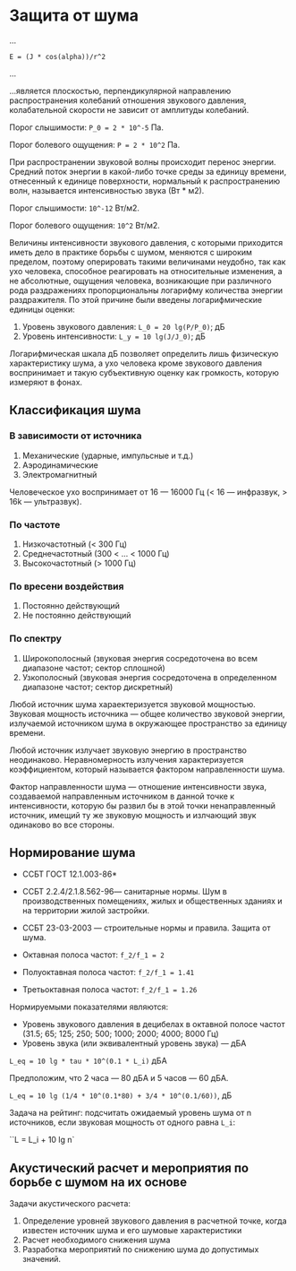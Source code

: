 # Защита от шума

...

`E = (J * cos(alpha))/r^2`

...

...является плоскостью, перпендикулярной направлению распространения колебаний отношения звукового давления, колабательной скорости не зависит от амплитуды колебаний.

Порог слышимости: `P_0 = 2 * 10^-5` Па.

Порог болевого ощущения: `P = 2 * 10^2` Па.

При распространении звуковой волны происходит перенос энергии. Средний поток энергии в какой-либо точке среды за единицу времени, отнесенный к единице поверхности, нормальный к распространению волн, называется интенсивностью звука (Вт * м2).

Порог слышимости: `10^-12` Вт/м2.

Порог болевого ощущения: `10^2` Вт/м2.

Величины интенсивности звукового давления, с которыми приходится иметь дело в практике борьбы с шумом, меняются с широким пределом, поэтому оперировать такими величинами неудобно, так как ухо человека, способное реагировать на относительные изменения, а не абсолютные, ощущения человека, возникающие при различного рода раздражениях пропорциональны логарифму количества энергии раздражителя. По этой причине были введены логарифмические единицы оценки:

1. Уровень звукового давления: `L_0 = 20 lg(P/P_0)`; дБ
2. Уровень интенсивности: `L_y = 10 lg(J/J_0)`; дБ

Логарифмическая шкала дБ позволяет определить лишь физическую характеристику шума, а ухо человека кроме звукового давления воспринимает и такую субъективную оценку как громкость, которую измеряют в фонах.


## Классификация шума

### В зависимости от источника
1. Механические (ударные, импульсные и т.д.)
2. Аэродинамические
3. Электромагнитный

Человеческое ухо воспринимает от 16 — 16000 Гц (< 16 — инфразвук, > 16k — ультразвук).

### По частоте
1. Низкочастотный (< 300 Гц)
2. Среднечастотный (300 < ... < 1000 Гц)
3. Высокочастотный (> 1000 Гц)

### По вресени воздействия
1. Постоянно действующий
2. Не постоянно действующий

### По спектру
1. Широкополосный (звуковая энергия сосредоточена во всем диапазоне частот; сектор сплошной)
2. Узкополосный (звуковая энергия сосредоточена в определенном диапазоне частот; сектор дискретный)


Любой источник шума хараектеризуется звуковой мощностью. Звуковая мощность источника — общее количество звуковой энергии, излучаемой источником шума в окружающее пространство за единицу времени.

Любой источник излучает звуковую энергию в пространство неодинаково. Неравномерность излучения характеризуется коэффициентом, который называется фактором направленности шума.

Фактор направленности шума — отношение интенсивности звука, создаваемой направленным источником в данной точке к интенсивности, которую бы развил бы в этой точки ненаправленный источник, имещий ту же звуковую мощность и излчающий звук одинаково во все стороны.


## Нормирование шума

- ССБТ ГОСТ 12.1.003-86*
- ССБТ 2.2.4/2.1.8.562-96— санитарные нормы. Шум в производственных помещениях, жилых и общественных зданиях и на территории жилой застройки.
- ССБТ 23-03-2003 — строительные нормы и правила. Защита от шума.

- Октавная полоса частот: `f_2/f_1 = 2`
- Полуоктавная полоса частот: `f_2/f_1 = 1.41`
- Третьоктавная полоса частот: `f_2/f_1 = 1.26`


Нормируемыми показателями являются:
- Уровень звукового давления в децибелах в октавной полосе частот (31.5; 65; 125; 250; 500; 1000; 2000; 4000; 8000 Гц)
- Уровень звука (или эквивалентный уровень звука) — дБА

`L_eq = 10 lg * tau * 10^(0.1 * L_i)` дБА


Предположим, что 2 часа — 80 дБА и 5 часов — 60 дБА.

`L_eq = 10 lg (1/4 * 10^(0.1*80) + 3/4 * 10^(0.1/60))`, дБ


Задача на рейтинг: подсчитать ожидаемый уровень шума от n источников, если звуковая мощность от одного равна `L_i`:

``L = L_i + 10 lg n`


## Акустический расчет и мероприятия по борьбе с шумом на их основе
Задачи акустического расчета:

1. Определение уровней звукового давления в расчетной точке, когда известен источник шума и его шумовые характеристики
2. Расчет необходимого снижения шума
3. Разработка мероприятий по снижению шума до допустимых значений.











